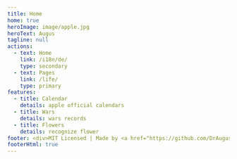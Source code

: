 ```yaml
---
title: Home
home: true
heroImage: image/apple.jpg
heroText: Augus
tagline: null
actions:
  - text: Home
    link: /i18n/de/
    type: secondary
  - text: Pages
    link: /life/
    type: primary
features:
  - title: Calendar
    details: apple official calendars
  - title: Wars
    details: wars records
  - title: Flowers
    details: recognize flower
footer: <div>MIT Licensed | Made by <a href="https://github.com/DrAugus/" target="_blank">DrAugus</a></div><div>This page was generated by <a href="https://pages.github.com/" target="_blank">GitHub Pages</a>.</div>
footerHtml: true
---
```

